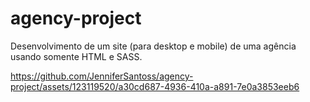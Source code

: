 # agency-project
Desenvolvimento de um site (para desktop e mobile) de uma agência usando somente HTML e SASS.

https://github.com/JenniferSantoss/agency-project/assets/123119520/a30cd687-4936-410a-a891-7e0a3853eeb6

